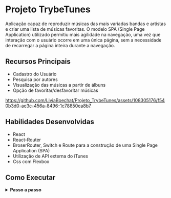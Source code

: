 # Projeto TrybeTunes

Aplicação capaz de reproduzir músicas das mais variadas bandas e artistas e criar uma lista de músicas
favoritas.
O modelo SPA (Single Page Application) utilizado permitiu mais agilidade na navegação, uma vez que interação com o usuário ocorre em uma única página, sem a necessidade de recarregar a página inteira durante a navegação.

## Recursos Principais
- Cadastro do Usuário
- Pesquisa por autores
- Visualização das músicas a partir de álbuns
- Opção de favoritar/desfavoritar músicas


https://github.com/LiviaBoechat/Projeto_TrybeTunes/assets/108305176/f540b3d0-ae3c-456a-8496-1c78850ea8b7


## Habilidades Desenvolvidas

- React
- React-Router
- BroserRouter, Switch e Route para a construção de uma Single Page Application (SPA)
- Utilização de API externa do iTunes
- Css com Flexbox
  
## Como Executar

<details>
 <summary><strong> Passo a passo</strong></summary>
  
1. Clone o repositório

- Use o comando: `git clone git@github.com:LiviaBoechat/Projeto_TrybeTunes.git`
- Entre na pasta do repositório que você acabou de clonar:
    - `cd projeto-trybeTunes`

2. Instale as dependências

- `npm install`

3. Execute o projeto
   
- `npm start`

</details>
